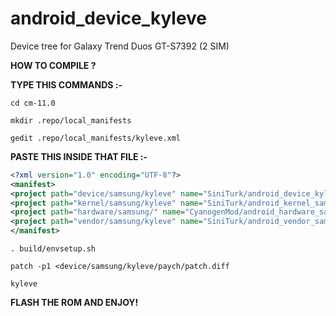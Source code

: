 android_device_kyleve
======================

Device tree for Galaxy Trend Duos GT-S7392 (2 SIM)

<b>HOW TO COMPILE ?</b>

<b>TYPE THIS COMMANDS :- </b>

`cd cm-11.0`

`mkdir .repo/local_manifests`

`gedit .repo/local_manifests/kyleve.xml `

<b>PASTE THIS INSIDE THAT FILE :- </b>


```xml
<?xml version="1.0" encoding="UTF-8"?>
<manifest>
<project path="device/samsung/kyleve" name="SiniTurk/android_device_kyleve" revision="cm-13.0" />
<project path="kernel/samsung/kyleve" name="SiniTurk/android_kernel_samsung_kylevexx" revision="cm-13.0" />
<project path="hardware/samsung/" name="CyanogenMod/android_hardware_samsung" revision="cm-13.0" />
<project path="vendor/samsung/kyleve" name="SiniTurk/android_vendor_samsung_kyleve" revision="cm-12.1" />
</manifest>
```

`. build/envsetup.sh `

`patch -p1 <device/samsung/kyleve/paych/patch.diff`

`kyleve `

<b>FLASH THE ROM AND ENJOY!</b>


